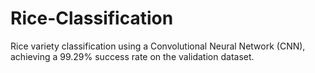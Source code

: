 # Rice-Classification
Rice variety classification using a Convolutional Neural Network (CNN), achieving a 99.29% success rate on the validation dataset.
